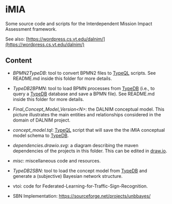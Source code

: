 # iMIA
Some source code and scripts for the Interdependent Mission Impact Assessment framework.

See also: [https://wordpress.cs.vt.edu/dalnim/](https://wordpress.cs.vt.edu/dalnim/)

## Content

*  *BPMN2TypeDB*: tool to convert BPMN2 files to [TypeQL](https://docs.vaticle.com/docs/query/overview) scripts. See README.md inside this folder for more details.

*  *TypeDB2BPMN*: tool to load BPMN processes from [TypeDB](https://vaticle.com/typedb) (i.e., to query a [TypeDB](https://vaticle.com/typedb) database and save a BPMN file). See README.md inside this folder for more details.

*  *Final_Concept_Model_Version\<N\>*: the DALNIM conceptual model. This picture illustrates the main entities and relationships considered in the domain of DALNIM project.

*  *concept_model.tql*: [TypeQL](https://docs.vaticle.com/docs/query/overview) script that will save the the iMIA conceptual model schema to [TypeDB](https://vaticle.com/typedb).

*  *dependencies.drawio.svg*: a diagram describing the maven dependencies of the projects in this folder. This can be edited in [draw.io](https://app.diagrams.net/).

* *misc*: miscellaneous code and resources.

* *TypeDB2SBN*: tool to load the concept model from [TypeDB](https://vaticle.com/typedb) and generate a (subjective) Bayesian network structure.

* vtoi: code for Federated-Learning-for-Traffic-Sign-Recognition.

* SBN Implementation: https://sourceforge.net/projects/unbbayes/
